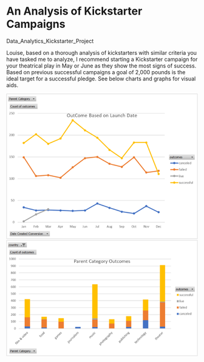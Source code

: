# An Analysis of Kickstarter Campaigns
Data_Analytics_Kickstarter_Project

Louise, based on a thorough analysis of kickstarters with similar criteria you have tasked me to analyze, I recommend starting a Kickstarter campaign for your theatrical play in May or June as they show the most signs of success. Based on previous successful campaigns a goal of 2,000 pounds is the ideal target for a successful pledge. See below charts and graphs for visual aids.   

![](https://github.com/Apollo619/Kickstarter_Analysis/blob/main/Outcomes_Based_on_Launch_Date.png)
![](https://github.com/Apollo619/Kickstarter_Analysis/blob/main/Parent_Category_Outcomes.png)
